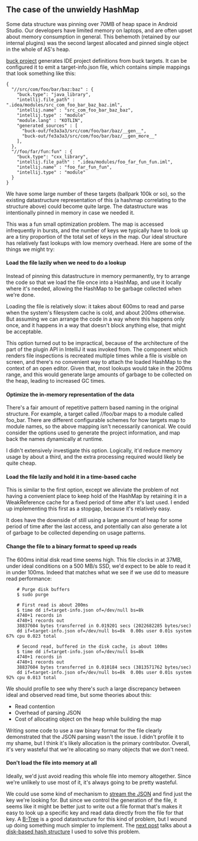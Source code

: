 ## The case of the unwieldy HashMap

Some data structure was pinning over 70MB of heap space in Android Studio. Our developers have limited memory on laptops, and are often upset about memory consumption in general. This behemoth (retained by our internal plugins) was the second largest allocated and pinned single object in the whole of AS's heap.

[buck project](https://buck.build/command/project.html) generates IDE project definitions from buck targets. It can be configured it to emit a target-info.json file, which contains simple mappings that look something like this:

```lang=json
{
  "//src/com/foo/bar/baz:baz" : {
    "buck.type": "java_library",
    "intellij.file_path" : ".idea/modules/src_com_foo_bar_baz_baz.iml",
    "intellij.name" : "src_com_foo_bar_baz_baz",
    "intellij.type" : "module"
    "module.lang" : "KOTLIN",
    "generated_sources" : [ 
      "buck-out/fe3a3a3/src/com/foo/bar/baz/__gen__", 
      "buck-out/fe3a3a3/src/com/foo/bar/baz/__gen_more__" 
    ],
  },
  "//foo/far/fun:fun" : {
    "buck.type": "cxx_library",
    "intellij.file_path" : ".idea/modules/foo_far_fun_fun.iml",
    "intellij.name" : "foo_far_fun_fun",
    "intellij.type" : "module"
  }
}
```

We have some large number of these targets (ballpark 100k or so), so the existing datastructure representation of this (a hashmap correlating to the structure above) could become quite large. The datastructure was intentionally pinned in memory in case we needed it.

This was a fun small optimization problem. The map is accessed infrequently in bursts, and the number of keys we typically have to look up are a tiny proportion of the total set of keys in the map. Our ideal structure has relatively fast lookups with low memory overhead. Here are some of the things we might try:

#### Load the file lazily when we need to do a lookup

Instead of pinning this datastructure in memory permanently, try to arrange the code so that we load the file once into a HashMap, and use it locally where it's needed, allowing the HashMap to be garbage collected when we're done. 

Loading the file is relatively slow: it takes about 600ms to read and parse when the system's filesystem cache is cold, and about 200ms otherwise. But assuming we can arrange the code in a way where this happens only once, and it happens in a way that doesn't block anything else, that might be acceptable. 

This option turned out to be impractical, because of the architecture of the part of the plugin API in IntelliJ it was invoked from. The component which renders file inspections is recreated multiple times while a file is visible on screen, and there's no convenient way to attach the loaded HashMap to the context of an open editor. Given that, most lookups would take in the 200ms range, and this would generate large amounts of garbage to be collected on the heap, leading to increased GC times.

#### Optimize the in-memory representation of the data

There's a fair amount of repetitive pattern based naming in the original structure. For example, a target called //foo/bar maps to a module called foo\_bar. There are different configurable schemes for how targets map to module names, so the above mapping isn't necessarily canonical. We could consider the options used to generate the project information, and map back the names dynamically at runtime. 

I didn't extensively investigate this option. Logically, it'd reduce memory usage by about a third, and the extra processing required would likely be quite cheap.

#### Load the file lazily and hold it in a time-based cache

This is similar to the first option, except we alleviate the problem of not having a convenient place to keep hold of the HashMap by retaining it in a WeakReference cache for a fixed period of time after it's last used. I ended up implementing this first as a stopgap, because it's relatively easy. 

It does have the downside of still using a large amount of heap for some period of time after the last access, and potentially can also generate a lot of garbage to be collected depending on usage patterns.

#### Change the file to a binary format to speed up reads

The 600ms initial disk read time seems high. This file clocks in at 37MB, under ideal conditions on a 500 MB/s SSD, we'd expect to be able to read it in under 100ms. Indeed that matches what we see if we use dd to measure read performance:

```lang=bash
    # Purge disk buffers
    $ sudo purge
    
    # First read is about 200ms
    $ time dd if=target-info.json of=/dev/null bs=8k
    4740+1 records in
    4740+1 records out
    38837604 bytes transferred in 0.019201 secs (2022682285 bytes/sec)
    dd if=target-info.json of=/dev/null bs=8k  0.00s user 0.01s system 67% cpu 0.023 total
    
    # Second read, buffered in the disk cache, is about 100ms
    $ time dd if=target-info.json of=/dev/null bs=8k
    4740+1 records in
    4740+1 records out
    38837604 bytes transferred in 0.010184 secs (3813571762 bytes/sec)
    dd if=target-info.json of=/dev/null bs=8k  0.00s user 0.01s system 92% cpu 0.013 total
```

We should profile to see why there's such a large discrepancy between ideal and observed read time, but some theories about this:

*   Read contention
*   Overhead of parsing JSON
*   Cost of allocating object on the heap while building the map

Writing some code to use a raw binary format for the file clearly demonstrated that the JSON parsing wasn't the issue. I didn't profile it to my shame, but I think it's likely allocation is the primary contributor. Overall, it's very wasteful that we're allocating so many objects that we don't need.

#### Don't load the file into memory at all

Ideally, we'd just avoid reading this whole file into memory altogether. Since we're unlikely to use most of it, it's always going to be pretty wasteful. 

We could use some kind of mechanism to [stream the JSON](https://en.wikipedia.org/wiki/JSON_streaming) and find just the key we're looking for. But since we control the generation of the file, it seems like it might be better just to write out a file format that's makes it easy to look up a specific key and read data directly from the file for that key. A [B-Tree](https://en.wikipedia.org/wiki/B-tree) is a good datastructure for this kind of problem, but I wound up doing something much simpler to implement. The [next post](https://blog.dubh.org/2020/10/hashfile-disk-based-hash-structure.html) talks about a [disk-based hash structure](https://blog.dubh.org/2020/10/hashfile-disk-based-hash-structure.html) I used to solve this problem.